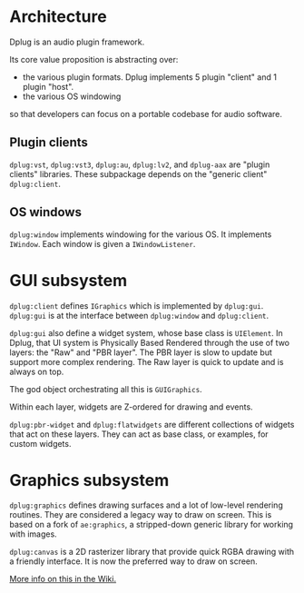 # Architecture

Dplug is an audio plugin framework.

Its core value proposition is abstracting over:
- the various plugin formats. Dplug implements 5 plugin "client" and 1 plugin "host".
- the various OS windowing

so that developers can focus on a portable codebase for audio software.



## Plugin clients


`dplug:vst`, `dplug:vst3`, `dplug:au`, `dplug:lv2`, and `dplug-aax` are "plugin clients" libraries.
These subpackage depends on the "generic client" `dplug:client`.



## OS windows

`dplug:window` implements windowing for the various OS. It implements `IWindow`.
Each window is given a `IWindowListener`.


# GUI subsystem

`dplug:client` defines `IGraphics` which is implemented by `dplug:gui`.
`dplug:gui` is at the interface between `dplug:window` and `dplug:client`.

`dplug:gui` also define a widget system, whose base class is `UIElement`.
In Dplug, that UI system is Physically Based Rendered through the use of two layers: the "Raw" and "PBR layer". The PBR layer is slow to update but support more complex rendering. The Raw layer is quick to update and is always on top.

The god object orchestrating all this is `GUIGraphics`.

Within each layer, widgets are Z-ordered for drawing and events.

`dplug:pbr-widget` and `dplug:flatwidgets` are different collections of widgets that act on these layers. They can act as base class, or examples, for custom widgets.


# Graphics subsystem

`dplug:graphics` defines drawing surfaces and a lot of low-level rendering routines. They are considered a legacy way to draw on screen. This is based on a fork of `ae:graphics`, a stripped-down generic library for working with images.

`dplug:canvas` is a 2D rasterizer library that provide quick RGBA drawing with a friendly interface. It is now the preferred way to draw on screen.

[More info on this in the Wiki.](https://github.com/AuburnSounds/Dplug/wiki)

